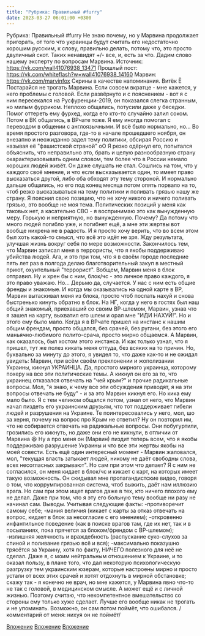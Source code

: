 ```yaml
---
title: "Рубрика: Правильный #furry"
date: 2023-03-27 06:01:00 +0300
---
```


Рубрика: Правильный #furry
Не знаю почему, но у Марвина продолжает пригорать, от того что украинцы будут считать его недостаточно хорошим русским, к слову, правильно делать, потому что, это просто двуличный скот. Таких ненавидят +/- все, и, есть за что.
Дадим слово нашему эксперту по вопросам Марвина.
Источник: https://vk.com/wall41076938_13471
Прошлый пост: https://vk.com/whiteflash?w=wall41076938_14160
Марвин: https://vk.com/marvinfox
Скрины в качестве напоминания.
Витёк Ё
Постарайся не трогать Марвина. Если совсем вкратце - мне кажется, у него проблемы с головой.
Если развёрнуто и с пояснением - вот я с ним пересекался на Русфуренции-2019, он показался слегка странным, но милым фурриком. Неплохо общались, потусили даже у беседки. Помог оттереть ему фурхед, когда его кто-то случайно залил соком. Потом в ВК общались, в ВРчате тоже. Я ему иногда помогал с переводом в общении с англоязычными. И всё было нормально, но... Во время простого разговора, где-то в начале прошедшего ноября, он внезапно и неожиданно задел тему политики, обсирая Россию и называя её "фашистской страной" оО Я резко одёрнул его, попытался объяснить, что неправильно это, брать и целую разнообразную страну охарактеризовывать одним словом, тем более что в России немало хороших людей живёт. Он даже слушать не стал. Сошлись на том, что у каждого своё мнение, и что если высказывается один, то имеет право высказаться другой, либо оба обходят эту тему стороной. И нормально дальше общались, но его под конец месяца потом опять порвало на то, чтоб резко высказываться на тему политики и поливать грязью нашу же страну.
Я пояснил свою позицию, что не хочу никого и ничего поливать грязью, это вообще не моя тема. Политических позиций у меня как таковых нет, а касательно СВО - я воспринимаю это как вынужденную меру. Горькую и неприятную, но вынужденную. Почему? Да потому что много людей погибло уже, и погибнет ещё, а мне эти жертвы вот вообще нихрена не в радость. И я просто хочу верить, что во всем этом был хоть какой-то смысл, что всё это идёт не зря. Жду результата, улучшая жизнь вокруг себя по мере возможности.
Закончилось тем, что Марвин записал меня в террористы, что я якобы поддерживаю убийства людей. Ага, и это при том, что я в своём городе последние пять лет раз в полгода делаю благотворительный закуп в местный приют, охуительный "террорист". Вобщем, Марвин меня в блок отправил. Ну и хрен бы с ним, блок/чс - это личное право каждого, я это право уважаю. Но... Дерьмо да, случается. У нас с ним есть общие френды и знакомые. И когда мы оказывались на одной карте в ВР, Марвин вытаскивал меня из блока, просто чтоб послать нахуй и снова быстренько кинуть обратно в блок.
На НГ, когда у него в гостях был наш общий знакомый, приехавший со своим ВР-шлемом, Марвин, узнав что я зашел на карту, выхватил его шлем и орал мне "ИДИ НАХУЙ!". Но и этого ему было мало. Когда я в ВРчате пришел на инстанс к нашим общим френдам, просто общался, без срачей, без ругани, без этого его маньячно-любимого полито-срача, просто мирно общаемся. А Марвин, как оказалось, был хостом этого инстанса. И как только узнал, что я пришел, тут же полез кикать меня оттуда, без всяких на то причин.
Но, буквально за минуту до этого, я увидел то, что даже как-то и не ожидал увидеть: Марвин, при всём своём преклонении и жополизании Украины, кикнул УКРАИНЦА. Да, простого мирного украинца, которому похеру на все эти политические темы. А кикнул он его за то, что украинец отказался отвечать на "чей крым?" и прочие радикальные вопросы. Мол, "я знаю, к чему все эти обсуждения приводят, я на эти вопросы отвечать не буду" - и за это Марвин кикнул его.
Но кика ему мало было. Я с тем челиком общался потом, узнал от него, что Марвин начал пиздеть его украинским друзьям, что тот поддерживает гибели людей и разрушения на Украине. Те поинтересовались у него, мол, шо за херня, почему на вопрос про Крым не ответил? Ну он повторил им, что не собирается отвечать на радикальные вопросы. Они побугуртили, грозились его кикнуть, но даже они его не кикнули, в отличии от Марвина 😆
Ну а про меня он (Марвин) пиздит теперь всем, что я якобы поддерживаю разрушение Украины и что все эти жертвы якобы на моей совести.
Есть ещё один интересный момент - Марвин жаловался, мол, "текущая власть затыкает людей, никому не даёт свободны слова, всех несогласных закрывают". Но сам при этом что делает? Я с ним не согласился, он меня кидает в блок/чс и кикает с карт, на которых имеет такую возможность.
Он скидывал мне пропагандистские видео, говоря о том, что коррумпированная система, чтоб выжить, даёт нам иллюзию врага. Но сам при этом ищет врагов даже в тех, кто ничего плохого ему не делал. Даже при том, что я эту его больную тему вообще ни разу не начинал сам.
Выводы.
Учитывая следующие факты:
-противоречит самому себе;
-мания величия (кикает с карты за отказ отвечать на вопрос, кидает в блок за несогласие с его мнением);
-откровенно инфантильное поведение (как в поиске врагов там, где их нет, так и в посыланиях, пока прячется за блоком/френдом с ВР-шлемом);
-излишняя желчность и враждебность (распускание суко-слухов за спиной и поливание грязью всё и вся);
-максимально показушно трясётся за Украину, хотя по факту, НИЧЕГО полезного для неё не сделал. Даже я, с моим нейтральным отношением к Украине, и то оказал пользу, в плане того, что дал некоторую психологическую разгрузку тем украинским юзерам, которые настроены мирно и просто устали от всех этих срачей и хотят отдохнуть в мирной обстановке;
скажу так - я конечно не врач, но мне кажется, у Марвина явно что-то не так с головой, в медицинском смысле. А может ещё и с личной жизнью. Поэтому считаю, что некомпетентное вмешательство со стороны ему только хуже сделает. Лучше его вообще никак не трогать и не упоминать. Возможно, он сам потом поймёт, что ошибался.
/комментарий от меня: нихуя он не поймёт/


[Вложение](https://vk.com/photo41076938_457249648)
[Вложение](https://vk.com/photo41076938_457249649)
[Вложение](https://vk.com/photo41076938_457249662)
